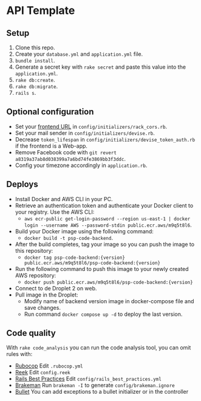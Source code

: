 # API Template

## Setup

1. Clone this repo.
2. Create your `database.yml` and `application.yml` file.
3. `bundle install`.
4. Generate a secret key with `rake secret` and paste this value into the `application.yml`.
5. `rake db:create`.
6. `rake db:migrate`.
7. `rails s`.

## Optional configuration

- Set your [frontend URL](https://github.com/cyu/rack-cors#origin) in `config/initializers/rack_cors.rb`.
- Set your mail sender in `config/initializers/devise.rb`.
- Decrease `token_lifespan` in `config/initializers/devise_token_auth.rb` if the frontend is a Web-app.
- Remove Facebook code with `git revert a8319a37ab8d038399a7a6bd74fe3869bb3f3ddc`.
- Config your timezone accordingly in `application.rb`.

## Deploys

- Install Docker and AWS CLI in your PC.
- Retrieve an authentication token and authenticate your Docker client to your registry.
  Use the AWS CLI:
  - `aws ecr-public get-login-password --region us-east-1 | docker login --username AWS --password-stdin public.ecr.aws/m9q5t8l6`.
- Build your Docker image using the following command:
  - `docker build -t psp-code-backend`.
- After the build completes, tag your image so you can push the image to this repository:
  - `docker tag psp-code-backend:{version} public.ecr.aws/m9q5t8l6/psp-code-backend:{version}`
- Run the following command to push this image to your newly created AWS repository:
  - `docker push public.ecr.aws/m9q5t8l6/psp-code-backend:{version}`
- Connect to de Droplet 2 on web.
- Pull image in the Droplet:
  - Modify name of backend version image in docker-compose file and save changes.
  - Run command `docker compose up -d` to deploy the last version.

## Code quality

With `rake code_analysis` you can run the code analysis tool, you can omit rules with:

- [Rubocop](https://github.com/bbatsov/rubocop/blob/master/config/default.yml) Edit `.rubocop.yml`
- [Reek](https://github.com/troessner/reek#configuration-file) Edit `config.reek`
- [Rails Best Practices](https://github.com/flyerhzm/rails_best_practices#custom-configuration) Edit `config/rails_best_practices.yml`
- [Brakeman](https://github.com/presidentbeef/brakeman) Run `brakeman -I` to generate `config/brakeman.ignore`
- [Bullet](https://github.com/flyerhzm/bullet#whitelist) You can add exceptions to a bullet initializer or in the controller
